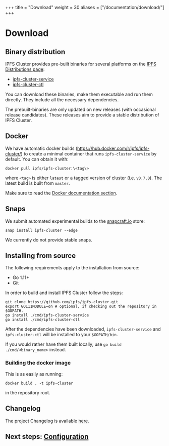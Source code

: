 +++
title = "Download"
weight = 30
aliases = ["/documentation/download/"]
+++


# Download

## Binary distribution

IPFS Cluster provides pre-built binaries for several platforms on the [IPFS Distributions page](https://dist.ipfs.io):

* [ipfs-cluster-service](https://dist.ipfs.io/#ipfs-cluster-service)
* [ipfs-cluster-ctl](https://dist.ipfs.io/#ipfs-cluster-ctl)

You can download these binaries, make them executable and run them directly. They include all the necessary dependencies.

The prebuilt-binaries are only updated on new releases (with occasional release candidates). These releases aim to provide a stable distribution of IPFS Cluster.


## Docker

We have automatic docker builds (https://hub.docker.com/r/ipfs/ipfs-cluster/) to create a minimal container that runs `ipfs-cluster-service` by default. You can obtain it with:

```
docker pull ipfs/ipfs-cluster:\<tag\>
```

where `<tag>` is either `latest` or a tagged version of cluster (i.e. `v0.7.0`). The latest build is built from `master`.

<div class="tipbox tip">Make sure to read the <a href="/documentation/deployment/docker">Docker documentation section</a>.</div>

## Snaps

We submit automated experimental builds to the [snapcraft.io](https://snapcraft.io) store:

```
snap install ipfs-cluster --edge
```

We currently do not provide stable snaps.

## Installing from source

The following requirements apply to the installation from source:

* Go 1.11+
* Git

In order to build and install IPFS Cluster follow the steps:

```
git clone https://github.com/ipfs/ipfs-cluster.git
export GO111MODULE=on # optional, if checking out the repository in $GOPATH.
go install ./cmd/ipfs-cluster-service
go install ./cmd/ipfs-cluster-ctl
```

After the dependencies have been downloaded, `ipfs-cluster-service` and `ipfs-cluster-ctl` will be installed to your `$GOPATH/bin`.

If you would rather have them built locally, use `go build ./cmd/<binary_name>` instead.


### Building the docker image

This is as easily as running:

```
docker build . -t ipfs-cluster
```

in the repository root.

## Changelog

The project Changelog is available [here](https://github.com/ipfs/ipfs-cluster/blob/master/CHANGELOG.md).

## Next steps: [Configuration](/documentation/configuration)
